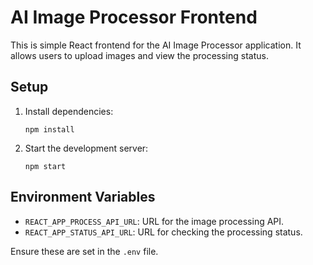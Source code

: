 # AI Image Processor Frontend
This is simple React frontend for the AI Image Processor application. It allows users to upload images and view the processing status.

## Setup

1. Install dependencies:
   ```
   npm install
   ```

2. Start the development server:
   ```
   npm start
   ```

## Environment Variables

- `REACT_APP_PROCESS_API_URL`: URL for the image processing API.
- `REACT_APP_STATUS_API_URL`: URL for checking the processing status.

Ensure these are set in the `.env` file.
